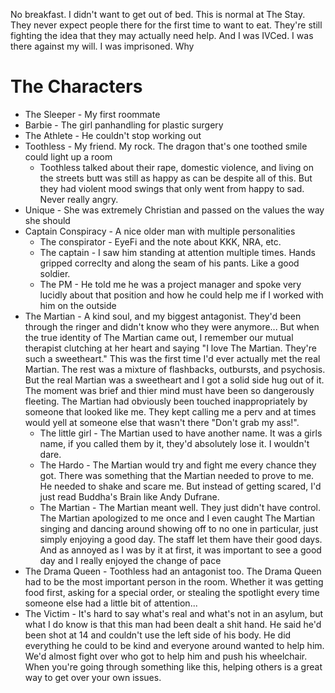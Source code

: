 No breakfast. I didn't want to get out of bed. This is normal at The Stay. They never expect people there for the first time to want to eat. They're still fighting the idea that they may actually need help. And I was IVCed. I was there against my will. I was imprisoned. Why 


# The Characters
- The Sleeper - My first roommate
- Barbie - The girl panhandling for plastic surgery
- The Athlete - He couldn't stop working out
- Toothless - My friend. My rock. The dragon that's one toothed smile could light up a room
	- Toothless talked about their rape, domestic violence, and living on the streets butt was still as happy as can be despite all of this. But they had violent mood swings that only went from happy to sad. Never really angry.
- Unique - She was extremely Christian and passed on the values the way she should
- Captain Conspiracy - A nice older man with multiple personalities
	- The conspirator - EyeFi and the note about KKK, NRA, etc.
	- The captain - I saw him standing at attention multiple times. Hands gripped correclty and along the seam of his pants. Like a good soldier.
	- The PM - He told me he was a project manager and spoke very lucidly about that position and how he could help me if I worked with him on the outside
- The Martian - A kind soul, and my biggest antagonist. They'd been through the ringer and didn't know who they were anymore... But when the true identity of The Martian came out, I remember our mutual therapist clutching at her heart and saying "I love The Martian. They're such a sweetheart." This was the first time I'd ever actually met the real Martian. The rest was a mixture of flashbacks, outbursts, and psychosis. But the real Martian was a sweetheart and I got a solid side hug out of it. The moment was brief and thier mind must have been so dangerously fleeting. The Martian had obviously been touched inappropriately by someone that looked like me. They kept calling me a perv and at times would yell at someone else that wasn't there "Don't grab my ass!". 
	- The little girl - The Martian used to have another name. It was a girls name, if you called them by it, they'd absolutely lose it. I wouldn't dare.
	- The Hardo - The Martian would try and fight me every chance they got. There was something that the Martian needed to prove to me. He needed to shake and scare me. But instead of getting scared, I'd just read Buddha's Brain like Andy Dufrane.
	- The Martian - The Martian meant well. They just didn't have control. The Martian apologized to me once and I even caught The Martian singing and dancing around showing off to no one in particular, just simply enjoying a good day. The staff let them have their good days. And as annoyed as I was by it at first, it was important to see a good day and I really enjoyed the change of pace
- The Drama Queen - Toothless had an antagonist too. The Drama Queen had to be the most important person in the room. Whether it was getting food first, asking for a special order, or stealing the spotlight every time someone else had a little bit of attention...
- The Victim - It's hard to say what's real and what's not in an asylum, but what I do know is that this man had been dealt a shit hand. He said he'd been shot at 14 and couldn't use the left side of his body. He did everything he could to be kind and everyone around wanted to help him. We'd almost fight over who got to help him and push his wheelchair. When you're going through something like this, helping others is a great way to get over your own issues.
